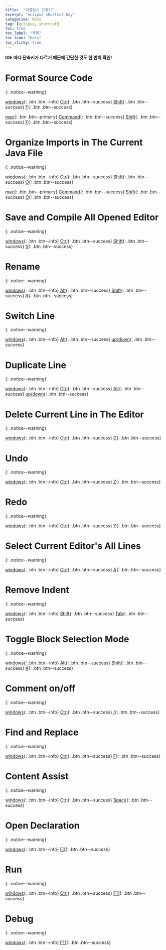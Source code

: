 ```yaml
---
title:  "이클립스 단축키"
excerpt: "eclipse shortcut key"
categories: Note
tag: [eclipse, shortcut]
toc: true
toc_label: "목록"
toc_icon: "bars"
toc_sticky: true
---
```


**IDE 마다 단축키가 다르기 때문에 간단한 것도 한 번씩 확인!**

# Format Source Code
{: .notice--warning}

[windows](){: .btn .btn--info}
[Ctrl](){: .btn .btn--success}
[Shift](){: .btn .btn--success} 
[F](){: .btn .btn--success}

[mac](){: .btn .btn--primary}
[Command](){: .btn .btn--success}
[Shift](){: .btn .btn--success}
[F](){: .btn .btn--success}

# Organize Imports in The Current Java File
{: .notice--warning}

[windows](){: .btn .btn--info}
[Ctrl](){: .btn .btn--success}
[Shift](){: .btn .btn--success} 
[O](){: .btn .btn--success}

[mac](){: .btn .btn--primary}
[Command](){: .btn .btn--success}
[Shift](){: .btn .btn--success}
[O](){: .btn .btn--success}

# Save and Compile All Opened Editor
{: .notice--warning}

[windows](){: .btn .btn--info}
[Ctrl](){: .btn .btn--success}
[Shift](){: .btn .btn--success} 
[S](){: .btn .btn--success}

# Rename
{: .notice--warning}

[windows](){: .btn .btn--info}
[Alt](){: .btn .btn--success}
[Shift](){: .btn .btn--success} 
[R](){: .btn .btn--success}

# Switch Line
{: .notice--warning}

[windows](){: .btn .btn--info}
[Alt](){: .btn .btn--success} 
[up/down](){: .btn .btn--success}

# Duplicate Line
{: .notice--warning}

[windows](){: .btn .btn--info}
[Ctrl](){: .btn .btn--success}
[Alt](){: .btn .btn--success} 
[up/down](){: .btn .btn--success}

# Delete Current Line in The Editor
{: .notice--warning}

[windows](){: .btn .btn--info}
[Ctrl](){: .btn .btn--success}
[D](){: .btn .btn--success} 

# Undo
{: .notice--warning}

[windows](){: .btn .btn--info}
[Ctrl](){: .btn .btn--success}
[Z](){: .btn .btn--success} 

# Redo
{: .notice--warning}

[windows](){: .btn .btn--info}
[Ctrl](){: .btn .btn--success}
[Y](){: .btn .btn--success} 

# Select Current Editor's All Lines
{: .notice--warning}

[windows](){: .btn .btn--info}
[Ctrl](){: .btn .btn--success}
[A](){: .btn .btn--success} 

# Remove Indent
{: .notice--warning}

[windows](){: .btn .btn--info}
[Shift](){: .btn .btn--success}
[Tab](){: .btn .btn--success} 

# Toggle Block Selection Mode
{: .notice--warning}

[windows](){: .btn .btn--info}
[Alt](){: .btn .btn--success}
[Shift](){: .btn .btn--success}
[A](){: .btn .btn--success} 

# Comment on/off
{: .notice--warning}

[windows](){: .btn .btn--info}
[Ctrl](){: .btn .btn--success}
[/](){: .btn .btn--success} 

# Find and Replace
{: .notice--warning}

[windows](){: .btn .btn--info}
[Ctrl](){: .btn .btn--success}
[F](){: .btn .btn--success} 

# Content Assist
{: .notice--warning}

[windows](){: .btn .btn--info}
[Ctrl](){: .btn .btn--success}
[Space](){: .btn .btn--success} 

# Open Declaration
{: .notice--warning}

[windows](){: .btn .btn--info}
[F3](){: .btn .btn--success}

# Run
{: .notice--warning}

[windows](){: .btn .btn--info}
[Ctrl](){: .btn .btn--success}
[F11](){: .btn .btn--success} 

# Debug
{: .notice--warning}

[windows](){: .btn .btn--info}
[F11](){: .btn .btn--success} 
